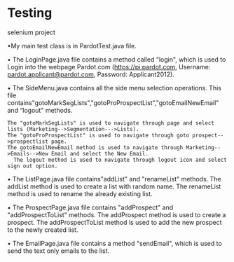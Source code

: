 # Testing
selenium project



•My main test class is in PardotTest.java file.

•	The LoginPage.java file contains a method called "login", which is used to Login into the webpage Pardot.com (https://pi.pardot.com, Username: pardot.applicant@pardot.com, Password: Applicant2012).

•	The SideMenu.java contains all the side menu selection operations. This file contains"gotoMarkSegLists","gotoProProspectList","gotoEmailNewEmail" and “logout" methods.

	The "gotoMarkSegLists" is used to navigate through page and select lists (Marketing-->Segmentation--->Lists). 
	The "gotoProProspectList" is used to navigate through goto prospect-->prospectlist page. 
	The gotoEmailNewEmail method is used to navigate through Marketing-->Emails-->New Email and select the New Email.
      The logout method is used to navigate through logout icon and select sign out option.

•	The ListPage.java file contains"addList" and "renameList" methods. The addList method is used to create a list with random name. The renameList method is used to rename the already existing list.


•	The ProspectPage.java file contains "addProspect" and "addProspectToList" methods. The addProspect method is used to create a prospect. The addProspectToList method is used to add the new prospect to the newly created list.


•	The EmailPage.java file contains a method "sendEmail", which is used to send the text only emails to the list.

 


